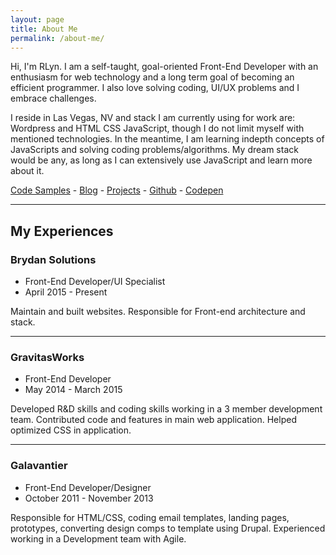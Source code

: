 ```yaml
---
layout: page
title: About Me
permalink: /about-me/
---
```


Hi, I'm RLyn. I am a self-taught, goal-oriented Front-End Developer with an enthusiasm for web technology and a long term goal of becoming an efficient programmer. I also love solving coding, UI/UX problems and I embrace challenges.

I reside in Las Vegas, NV and stack I am currently using for work are: Wordpress and HTML CSS JavaScript, though I do not limit myself with mentioned technologies. In the meantime, I am learning indepth concepts of JavaScripts and solving coding problems/algorithms. My dream stack would be any, as long as I can extensively use JavaScript and learn more about it.

[Code Samples]() - [Blog](/) - [Projects](/projects) - [Github](http://github.com/rlynjb) - [Codepen](http://codepen.io/rlynjb)

-----

## My Experiences


### Brydan Solutions

* Front-End Developer/UI Specialist
* April 2015 - Present

Maintain and built websites. Responsible for Front-end architecture and stack.

-----

### GravitasWorks

* Front-End Developer
* May 2014 - March 2015

Developed R&D skills and coding skills working in a 3 member development team. Contributed code and features in main web application. Helped optimized CSS in application.

-----

### Galavantier

* Front-End Developer/Designer
* October 2011 - November 2013

Responsible for HTML/CSS, coding email templates, landing pages, prototypes, converting design comps to template using Drupal. Experienced working in a Development team with Agile.
